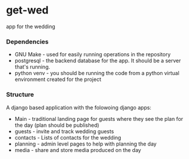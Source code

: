 # get-wed
app for the wedding

### Dependencies

* GNU Make - used for easily running operations in the repository
* postgresql - the backend database for the app. It should be a server that's running.
* python venv - you should be running the code from a python virtual environment created for the project

### Structure
A django based application with the folowoing django apps:
* Main - traditional landing page for guests where they see the plan for the day (plan should be published)
* guests - invite and track wedding guests
* contacts - Lists of contacts for the wedding 
* planning - admin level pages to help with planning the day
* media - share and store media produced on the day